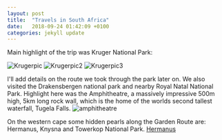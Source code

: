 ```yaml
---
layout: post
title:  "Travels in South Africa"
date:   2018-09-24 01:42:09 +0100
categories: jekyll update
---
```


Main highlight of the trip was Kruger National Park:

![Krugerpic]({{TiffanyVlaar.github.io}}/pics/Giraffe.JPG)
![Krugerpic2]({{TiffanyVlaar.github.io}}/pics/Rhino.JPG)
![Krugerpic3]({{TiffanyVlaar.github.io}}/pics/Elephants.JPG)
<!---![Krugerpic4]({{TiffanyVlaar.github.io}}/pics/test.JPG)-->

I'll add details on the route we took through the park later on.
We also visited the Drakensbergen national park and nearby Royal Natal National Park. Highlight here was the Amphitheatre, a massively impressive 500m high, 5km long rock wall, which is the home of the worlds second tallest waterfall, Tugela Falls.
![amphitheatre]({{TiffanyVlaar.github.io}}/pics/Drakensbergen.JPG)

On the western cape some hidden pearls along the Garden Route are: Hermanus, Knysna and Towerkop National Park.
[Hermanus]({{TiffanyVlaar.github.io}}/pics/Hermanus.JPG)
<!--- de Hel -->